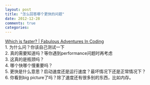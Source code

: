 ```yaml
---
layout: post
title: "怎么回答哪个更快的问题"
date: 2012-12-28
comments: true
categories: 
---
```

<a href="http://ericlippert.com/2012/12/17/performance-rant/">Which is faster? | Fabulous Adventures In Coding</a><br />1. 为什么问？你该自己测试一下<br />2. 真的需要知道吗？等你遇到performance问题时再考虑<br />3. 这真的是瓶颈吗？<br />4. 哪个快哪个慢重要吗？<br />5. 更快是什么意思？启动速度还是运行速度？最坏情况下还是正常情况下？<br />6. 你看到big picture了吗？除了速度还有很多别的东西，比如内存。<br /><blockquote></blockquote>